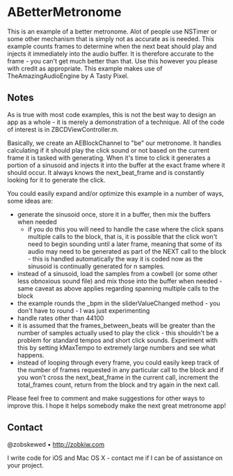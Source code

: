 ABetterMetronome
================
This is an example of a better metronome. Alot of people use NSTimer or some other mechanism that is simply not as accurate as is needed. This example counts frames to determine when the next beat should play and injects it immediately into the audio buffer. It is therefore accurate to the frame - you can't get much better than that. Use this however you please with credit as appropriate. This example makes use of TheAmazingAudioEngine by A Tasty Pixel.

Notes
-----

As is true with most code examples, this is not the best way to design an app as a whole - it is merely a demonstration of a technique. All of the code of interest is in ZBCDViewController.m. 

Basically, we create an AEBlockChannel to "be" our metronome. It handles calculating if it should play the click sound or not based on the current frame it is tasked with generating. When it's time to click it generates a portion of a sinusoid and injects it into the buffer at the exact frame where it should occur. It always knows the next_beat_frame and is constantly looking for it to generate the click.

You could easily expand and/or optimize this example in a number of ways, some ideas are:

* generate the sinusoid once, store it in a buffer, then mix the buffers when needed
  * if you do this you will need to handle the case where the click spans multiple calls to the block, that is, it is possible that the click won't need to begin sounding until a later frame, meaning that some of its audio may need to be generated as part of the NEXT call to the block - this is handled automatically the way it is coded now as the sinusoid is continually generated for n samples.
* instead of a sinusoid, load the samples from a cowbell (or some other less obnoxious sound file) and mix those into the buffer when needed - same caveat as above applies regarding spanning multiple calls to the block
* the example rounds the _bpm in the sliderValueChanged method - you don't have to round - I was just experimenting
* handle rates other than 44100
* it is assumed that the frames_between_beats will be greater than the number of samples actually used to play the click - this shouldn't be a problem for standard tempos and short click sounds. Experiment with this by setting kMaxTempo to extremely large numbers and see what happens.
* instead of looping through every frame, you could easily keep track of the number of frames requested in any particular call to the block and if you won't cross the next_beat_frame in the current call, increment the total_frames count, return from the block and try again in the next call.
 
Please feel free to comment and make suggestions for other ways to improve this. I hope it helps somebody make the next great metronome app!

Contact
-------

@zobskewed • http://zobkiw.com

I write code for iOS and Mac OS X - contact me if I can be of assistance on your project.


